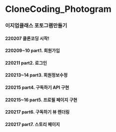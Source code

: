 # CloneCoding_Photogram

### 이지업클래스 포토그램만들기

#### 220207 __클론코딩 시작!__

#### 220209~10 __part1. 회원가입__

#### 220211 __part2. 로그인__

#### 220213~14 __part3. 회원정보수정__

#### 220215 __part4. 구독하기 API 구현__

#### 220215~16 __part5. 프로필 페이지 구현__

#### 220217 __part6. 구독하기 뷰 렌더링__

#### 220217 __part7. 스토리 페이지__
